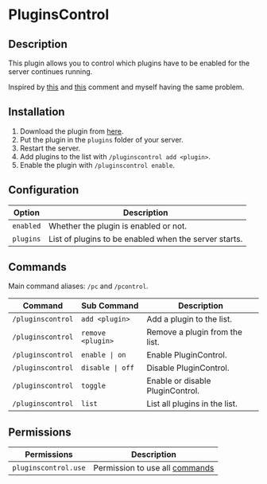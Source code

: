 # PluginsControl

## Description

This plugin allows you to control which plugins have to be enabled for the server continues running.

Inspired by [this](https://github.com/PaperMC/Paper/issues/8859#issuecomment-1435905791) and [this](https://github.com/PaperMC/Paper/pull/8108#issuecomment-1419304955) comment and myself having the same problem.

## Installation

1. Download the plugin from [here](https://github.com/SrBedrock/PluginControl/releases/).
2. Put the plugin in the `plugins` folder of your server.
3. Restart the server.
4. Add plugins to the list with `/pluginscontrol add <plugin>`.
5. Enable the plugin with `/pluginscontrol enable`.

## Configuration

| Option    | Description                                           |
|-----------|-------------------------------------------------------|
| `enabled` | Whether the plugin is enabled or not.                 |
| `plugins` | List of plugins to be enabled when the server starts. |

## Commands

Main command aliases: `/pc` and `/pcontrol`.

| Command           | Sub Command       | Description                      |
|-------------------|-------------------|----------------------------------|
| `/pluginscontrol` | `add <plugin>`    | Add a plugin to the list.        |
| `/pluginscontrol` | `remove <plugin>` | Remove a plugin from the list.   |
| `/pluginscontrol` | `enable \| on`    | Enable PluginControl.            |
| `/pluginscontrol` | `disable \| off`  | Disable PluginControl.           |
| `/pluginscontrol` | `toggle`          | Enable or disable PluginControl. |
| `/pluginscontrol` | `list`            | List all plugins in the list.    |

## Permissions

| Permissions          | Description                                 |
|----------------------|---------------------------------------------|
| `pluginscontrol.use` | Permission to use all [commands](#commands) |
